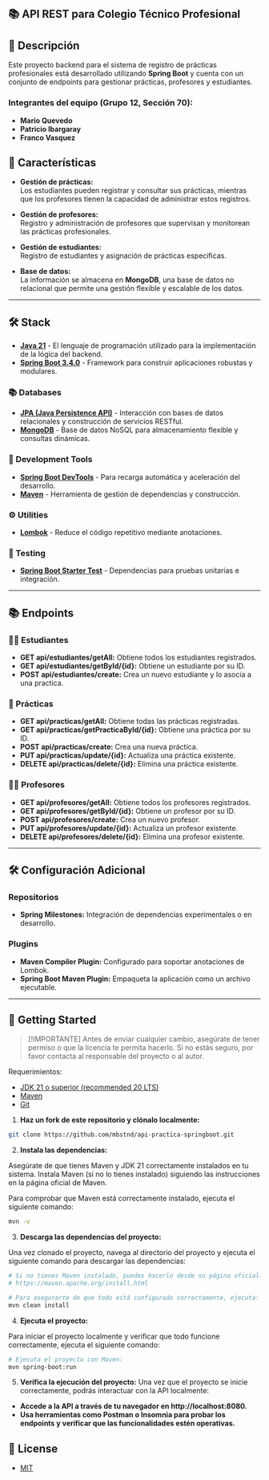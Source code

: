 ## 📚 API REST para Colegio Técnico Profesional

## 📜 Descripción

Este proyecto backend para el sistema de registro de prácticas profesionales está desarrollado utilizando **Spring Boot** y cuenta con un conjunto de endpoints para gestionar prácticas, profesores y estudiantes. 

### **Integrantes del equipo (Grupo 12, Sección 70):**
- **Mario Quevedo**  
- **Patricio Ibargaray**  
- **Franco Vasquez**

## 🚀 Características

- **Gestión de prácticas:**  
  Los estudiantes pueden registrar y consultar sus prácticas, mientras que los profesores tienen la capacidad de administrar estos registros.

- **Gestión de profesores:**  
  Registro y administración de profesores que supervisan y monitorean las prácticas profesionales.

- **Gestión de estudiantes:**  
  Registro de estudiantes y asignación de prácticas específicas.

- **Base de datos:**  
  La información se almacena en **MongoDB**, una base de datos no relacional que permite una gestión flexible y escalable de los datos.

---

## 🛠️ Stack

- [**Java 21**](https://www.oracle.com/java/technologies/javase//jdk21-archive-downloads.html) - El lenguaje de programación utilizado para la implementación de la lógica del backend.
- [**Spring Boot 3.4.0**](https://spring.io/projects/spring-boot) - Framework para construir aplicaciones robustas y modulares.

### 📚 Databases
- [**JPA (Java Persistence API)**](https://jakarta.ee/specifications/persistence/) - Interacción con bases de datos relacionales y construcción de servicios RESTful.
- [**MongoDB**](https://www.mongodb.com/) - Base de datos NoSQL para almacenamiento flexible y consultas dinámicas.

### 🧰 Development Tools
- [**Spring Boot DevTools**](https://docs.spring.io/spring-boot/docs/current/reference/htmlsingle/#using.devtools) - Para recarga automática y aceleración del desarrollo.
- [**Maven**](https://maven.apache.org/) - Herramienta de gestión de dependencias y construcción.

### ⚙️ Utilities
- [**Lombok**](https://projectlombok.org/) - Reduce el código repetitivo mediante anotaciones.

### 🧪 Testing
- [**Spring Boot Starter Test**](https://docs.spring.io/spring-boot/docs/current/reference/htmlsingle/#boot-features-testing) - Dependencias para pruebas unitarias e integración.

---

## 📚 Endpoints

### 👩‍🎓 Estudiantes
- **GET api/estudiantes/getAll:** Obtiene todos los estudiantes registrados.  
- **GET api/estudiantes/getById/{id}:** Obtiene un estudiante por su ID.  
- **POST api/estudiantes/create:** Crea un nuevo estudiante y lo asocia a una practica.

### 📝 Prácticas
- **GET api/practicas/getAll:** Obtiene todas las prácticas registradas.  
- **GET api/practicas/getPracticaById/{id}:** Obtiene una práctica por su ID.  
- **POST api/practicas/create:** Crea una nueva práctica.  
- **PUT api/practicas/update/{id}:** Actualiza una práctica existente.
- **DELETE api/practicas/delete/{id}:** Elimina una práctica existente.

### 👨‍🏫 Profesores
- **GET api/profesores/getAll:** Obtiene todos los profesores registrados.  
- **GET api/profesores/getById/{id}:** Obtiene un profesor por su ID.  
- **POST api/profesores/create:** Crea un nuevo profesor.  
- **PUT api/profesores/update/{id}:** Actualiza un profesor existente.
- **DELETE api/profesores/delete/{id}:** Elimina una profesor existente.

---

## 🛠️ Configuración Adicional

### Repositorios
- **Spring Milestones:** Integración de dependencias experimentales o en desarrollo.

### Plugins
- **Maven Compiler Plugin:** Configurado para soportar anotaciones de Lombok.  
- **Spring Boot Maven Plugin:** Empaqueta la aplicación como un archivo ejecutable.

---

## 🚀 Getting Started

> [!IMPORTANTE]
> Antes de enviar cualquier cambio, asegúrate de tener permiso o que la licencia te permita hacerlo. Si no estás seguro, por favor contacta al responsable del proyecto o al autor.

Requerimientos:

- [JDK 21 o superior (recommended 20 LTS)](https://www.oracle.com/java/technologies/javase/jdk21-archive-downloads.html)
- [Maven](https://maven.apache.org)
- [Git](https://git-scm.com/)

1. **Haz un fork de este repositorio y clónalo localmente:**

```bash
git clone https://github.com/mbstnd/api-practica-springboot.git
```

2. **Instala las dependencias:**

Asegúrate de que tienes Maven y JDK 21 correctamente instalados en tu sistema. Instala Maven (si no lo tienes instalado) siguiendo las instrucciones en la página oficial de Maven. 

Para comprobar que Maven está correctamente instalado, ejecuta el siguiente comando:

```bash 
mvn -v
```

3. **Descarga las dependencias del proyecto:**

Una vez clonado el proyecto, navega al directorio del proyecto y ejecuta el siguiente comando para descargar las dependencias:

```bash
# Si no tienes Maven instalado, puedes hacerlo desde su página oficial:
# https://maven.apache.org/install.html

# Para asegurarte de que todo está configurado correctamente, ejecuta:
mvn clean install
```

4. **Ejecuta el proyecto:**

Para iniciar el proyecto localmente y verificar que todo funcione correctamente, ejecuta el siguiente comando:

```bash
# Ejecuta el proyecto con Maven:
mvn spring-boot:run
```
5. **Verifica la ejecución del proyecto:**
   Una vez que el proyecto se inicie correctamente, podrás interactuar con la API localmente:
- **Accede a la API a través de tu navegador en http://localhost:8080.**  
- **Usa herramientas como Postman o Insomnia para probar los endpoints y verificar que las funcionalidades estén operativas.**  

## 🔑 License

- [MIT](https://github.com/mbstnd/api-practica-springboot/blob/main/LICENSE)
